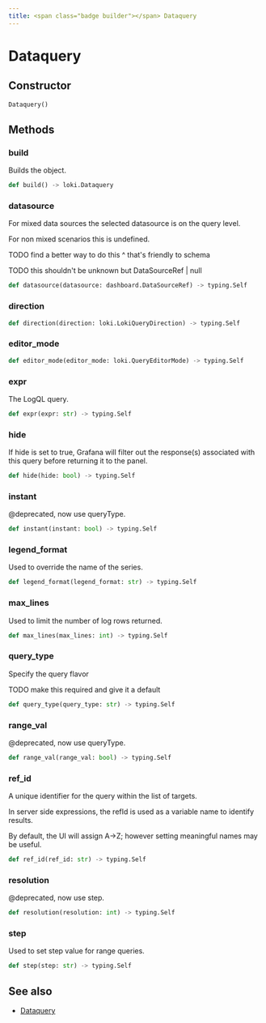 ```yaml
---
title: <span class="badge builder"></span> Dataquery
---
```

# <span class="badge builder"></span> Dataquery

## Constructor

```python
Dataquery()
```
## Methods

### <span class="badge object-method"></span> build

Builds the object.

```python
def build() -> loki.Dataquery
```

### <span class="badge object-method"></span> datasource

For mixed data sources the selected datasource is on the query level.

For non mixed scenarios this is undefined.

TODO find a better way to do this ^ that's friendly to schema

TODO this shouldn't be unknown but DataSourceRef | null

```python
def datasource(datasource: dashboard.DataSourceRef) -> typing.Self
```

### <span class="badge object-method"></span> direction

```python
def direction(direction: loki.LokiQueryDirection) -> typing.Self
```

### <span class="badge object-method"></span> editor_mode

```python
def editor_mode(editor_mode: loki.QueryEditorMode) -> typing.Self
```

### <span class="badge object-method"></span> expr

The LogQL query.

```python
def expr(expr: str) -> typing.Self
```

### <span class="badge object-method"></span> hide

If hide is set to true, Grafana will filter out the response(s) associated with this query before returning it to the panel.

```python
def hide(hide: bool) -> typing.Self
```

### <span class="badge object-method"></span> instant

@deprecated, now use queryType.

```python
def instant(instant: bool) -> typing.Self
```

### <span class="badge object-method"></span> legend_format

Used to override the name of the series.

```python
def legend_format(legend_format: str) -> typing.Self
```

### <span class="badge object-method"></span> max_lines

Used to limit the number of log rows returned.

```python
def max_lines(max_lines: int) -> typing.Self
```

### <span class="badge object-method"></span> query_type

Specify the query flavor

TODO make this required and give it a default

```python
def query_type(query_type: str) -> typing.Self
```

### <span class="badge object-method"></span> range_val

@deprecated, now use queryType.

```python
def range_val(range_val: bool) -> typing.Self
```

### <span class="badge object-method"></span> ref_id

A unique identifier for the query within the list of targets.

In server side expressions, the refId is used as a variable name to identify results.

By default, the UI will assign A->Z; however setting meaningful names may be useful.

```python
def ref_id(ref_id: str) -> typing.Self
```

### <span class="badge object-method"></span> resolution

@deprecated, now use step.

```python
def resolution(resolution: int) -> typing.Self
```

### <span class="badge object-method"></span> step

Used to set step value for range queries.

```python
def step(step: str) -> typing.Self
```

## See also

 * <span class="badge object-type-class"></span> [Dataquery](./object-Dataquery.md)

